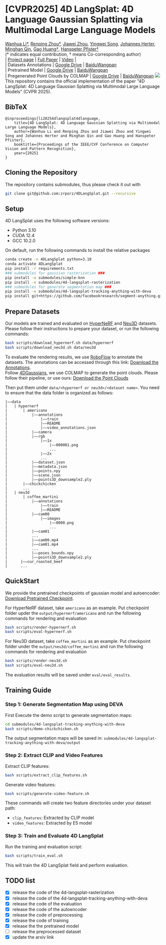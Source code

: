 # [CVPR2025] 4D LangSplat: 4D Language Gaussian Splatting via Multimodal Large Language Models
[Wanhua Li*](https://li-wanhua.github.io/), [Renping Zhou*](https://github.com/zrporz), [Jiawei Zhou](https://joezhouai.com/), [Yingwei Song](https://github.com/wrencanfly), [Johannes Herter](https://www.linkedin.com/in/johannes-herter-48a549155/), [Minghan Qin](https://github.com/minghanqin), [Gao Huang†](https://www.gaohuang.net/), [Hanspeter Pfister†](https://seas.harvard.edu/person/hanspeter-pfister) \
(* indicates equal contribution, † means Co-corresponding author) \
| [Project page](https://4d-langsplat.github.io) | [Full Paper](https://arxiv.org/abs/2503.10437) | [Video](https://youtu.be/L2OzQ91eRG4) |\
| Datasets Annotations | [Google Drive](https://drive.google.com/drive/folders/1C-ciHn38vVd47TMkx2-93EUpI0z4ZdZW?usp=sharing) | [BaiduWangpan](https://pan.baidu.com/s/1ZMOk0UFQ39WJ7TtTXy9gkA?pwd=g9rg)\
| Pretrained Model | [Google Drive](https://drive.google.com/drive/folders/1-G8I5cJCD66fjpvejUzF9QPRJU_GNxj0?usp=sharing) | [BaiduWangpan](https://pan.baidu.com/s/1TmBW1ZjZfjLQTGxpDXZzlg?pwd=3kmw)\
| Pregenerated Point Clouds by COLMAP | [Google Drive](https://drive.google.com/drive/folders/1_JOObfpXrCq3v_NYKwDt6vRHIbb0oVek?usp=sharing) | [BaiduWangpan](https://pan.baidu.com/s/15jDvS-zSW7pfdvzdwP32mQ?pwd=9y2u)
<img src="./assets/teaser.png"> 
This repository contains the official implementation of the paper "4D LangSplat: 4D Language Gaussian Splatting via Multimodal Large Language Models" (CVPR 2025).
## BibTeX
```
@inproceedings{li20254dlangsplat4dlanguage,
    title={4D LangSplat: 4D Language Gaussian Splatting via Multimodal Large Language Models}, 
    author={Wanhua Li and Renping Zhou and Jiawei Zhou and Yingwei Song and Johannes Herter and Minghan Qin and Gao Huang and Hanspeter Pfister},
    booktitle={Proceedings of the IEEE/CVF Conference on Computer Vision and Pattern Recognition},
    year={2025}
}
```
## Cloning the Repository
The repository contains submodules, thus please check it out with
```bash
git clone git@github.com:zrporz/4DLangSplat.git --recursive
```

## Setup
4D LangSplat uses the following software versions:
- Python 3.10
- CUDA 12.4
- GCC 10.2.0

On default, run the following commands to install the relative packages
```bash
conda create -n 4DLangSplat python=3.10
conda activate 4DLangSplat
pip install -r requirements.txt
### submodules for gaussian rasterization ###
pip install -e submodules/simple-knn
pip install -e submodules/4d-langsplat-rasterization
### submodules for generate segmentation map ###
pip install -e submodules/4d-langsplat-tracking-anything-with-deva
pip install git+https://github.com/facebookresearch/segment-anything.git
```

## Prepare Datasets
Our models are trained and evaluated on [HyperNeRF](https://github.com/google/hypernerf) and [Neu3D](https://github.com/facebookresearch/Neural_3D_Video) datasets. Please follow their instructions to prepare your dataset, or run the following commands:
```bash
bash scripts/download_hypernerf.sh data/hypernerf
bash scripts/download_neu3d.sh data/neu3d
```

To evaluate the rendering results, we use [RoboFlow](https://roboflow.com/) to annotate the datasets. The annotations can be accessed through this link: [Download the Annotations](https://drive.google.com/drive/folders/1C-ciHn38vVd47TMkx2-93EUpI0z4ZdZW?usp=sharing). \
Follow [4DGaussians](https://github.com/hustvl/4DGaussians), we use COLMAP to generate the point clouds. Please follow their pipeline, or use ours: [Download the Point Clouds](https://drive.google.com/drive/folders/1_JOObfpXrCq3v_NYKwDt6vRHIbb0oVek?usp=sharing)

Then put them under `data/<hypernerf or neu3d>/<dataset name>`. You need to ensure that the data folder is organized as follows:
```
|——data
|   | hypernerf
|       | americano
|           |——annotations
|               |——train
|               |——README
|               |——video_annotations.json
|           |——camera
|           |——rgb
|               |——1x
|                   |——000001.png
|                   ...
|               |——2x        
|               ...
|           |——dataset.json
|           |——metadata.json
|           |——points.npy
|           |——scene.json
|           |——points3D_downsample2.ply
|       |——chickchicken
|       ...
|   | neu3d
|       | coffee_martini
|           |——annotations
|               |——train
|               |——README
|           |——cam00
|               |——images
|                   |——0000.png
|                   ...
|           |——cam01
|           ...
|           |——cam00.mp4
|           |——cam01.mp4
|           ...
|           |——poses_bounds.npy
|           |——points3D_downsample2.ply
|      |——cur_roasted_beef
|      ...
```

## QuickStart
We provide the pretrained checkpoints of gaussian model and autoencoder: [Download Pretrained Checkpoint](https://drive.google.com/drive/folders/1-G8I5cJCD66fjpvejUzF9QPRJU_GNxj0?usp=sharing).

For HyperNeRF dataset, take `americano` as an example. Put checkpoint folder upder the  `output/hypernerf/americano` and run the following commands for rendering and evaluation
```bash
bash scripts/render-hypernerf.sh
bash scripts/eval-hypernerf.sh
```
For Neu3D dataset, take `coffee_martini` as an example. Put checkpoint folder under the  `output/neu3d/coffee_martini` and run the following commands for rendering and evaluation
```bash
bash scripts/render-neu3d.sh
bash scripts/eval-neu3d.sh
```

The evaluation results will be saved under `eval/eval_results`.

## Training Guide
### Step 1: Generate Segmentation Map using DEVA
First Execute the demo script to generate segmentation maps:
```bash
cd submodules/4d-langsplat-tracking-anything-with-deva
bash scripts/demo-chickchicken.sh
```
The output segmentation maps will be saved in: `submodules/4d-langsplat-tracking-anything-with-deva/output`

### Step 2: Extract CLIP and Video Features
Extract CLIP features:
```bash
bash scripts/extract_clip_features.sh
```
Generate video features:
```bash
bash scripts/generate-video-feature.sh
```
These commands will create two feature directories under your dataset path:
- `clip_features`: Extracted by CLIP model
- `video_features`: Extracted by E5 model

### Step 3: Train and Evaluate 4D LangSplat
Run the training and evaluation script:
```bash
bash scripts/train_eval.sh
```
This will train the 4D LangSplat field and perform evaluation.

## TODO list
- [x] release the code of the 4d-langsplat-rasterization
- [x] release the code of the 4d-langsplat-tracking-anything-with-deva
- [x] release the code of the evaluation
- [x] release the code of the autoencoder
- [x] release the code of preprocessing
- [x] release the code of training
- [x] release the the pretrained model
- [ ] release the preprocessed dataset
- [x] update the arxiv link
